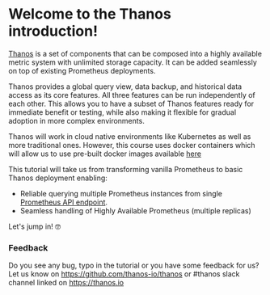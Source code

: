 # Welcome to the Thanos introduction!

[Thanos](https://thanos.io) is a set of components that can be composed into a highly available metric system with unlimited storage capacity.
It can be added seamlessly on top of existing Prometheus deployments.

Thanos provides a global query view, data backup, and historical data access as its core features.
All three features can be run independently of each other. This allows you to have a subset of Thanos features ready for
immediate benefit or testing, while also making it flexible for gradual adoption in more complex environments.

Thanos will work in cloud native environments like Kubernetes as well as more traditional ones. However, this course uses docker
containers which will allow us to use pre-built docker images available [here](https://quay.io/repository/thanos/thanos)

This tutorial will take us from transforming vanilla Prometheus to basic Thanos deployment enabling:

* Reliable querying multiple Prometheus instances from single [Prometheus API endpoint](https://prometheus.io/docs/prometheus/latest/querying/api/#expression-queries).
* Seamless handling of Highly Available Prometheus (multiple replicas)

Let's jump in! 🤓

### Feedback

Do you see any bug, typo in the tutorial or you have some feedback for us?
Let us know on https://github.com/thanos-io/thanos or #thanos slack channel linked on https://thanos.io
